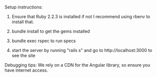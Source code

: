 Setup instructions: 

1. Ensure that Ruby 2.2.3 is installed if not I recommend using rbenv to install that. 

2. bundle install to get the gems installed

3. bundle exec rspec to run specs

4. start the server by running "rails s" and go to http://localhost:3000 to see the site

Debugging tips: We rely on a CDN for the Angular library, so ensure you have internet access.